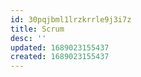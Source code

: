```yaml
---
id: 30pqjbml1lrzkrrle9j3i7z
title: Scrum
desc: ''
updated: 1689023155437
created: 1689023155437
---
```

